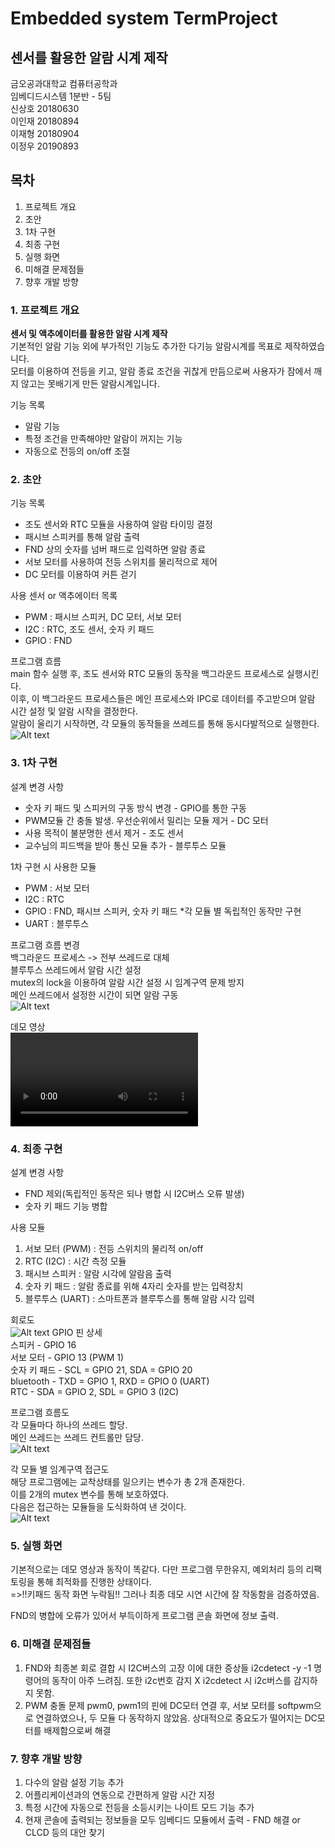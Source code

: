 # Embedded system TermProject
## 센서를 활용한 알람 시계 제작

금오공과대학교 컴퓨터공학과<br>
임베디드시스템 1분반 - 5팀<br>
신상호 20180630<br>
이인재 20180894<br>
이재형 20180904<br>
이정우 20190893<br>

## 목차
1. 프로젝트 개요
2. 초안
3. 1차 구현
4. 최종 구현
5. 실행 화면
6. 미해결 문제점들
7. 향후 개발 방향

### 1. 프로젝트 개요
**센서 및 액추에이터를 활용한 알람 시계 제작**<br>
기본적인 알람 기능 외에 부가적인 기능도 추가한 다기능 알람시계를 목표로 제작하였습니다.<br>
모터를 이용하여 전등을 키고, 알람 종료 조건을 귀찮게 만듬으로써 사용자가 잠에서 깨지 않고는 못배기게 만든 알람시계입니다.<br>

기능 목록
- 알람 기능
- 특정 조건을 만족해야만 알람이 꺼지는 기능
- 자동으로 전등의 on/off 조절

### 2. 초안
기능 목록
- 조도 센서와 RTC 모듈을 사용하여 알람 타이밍 결정
- 패시브 스피커를 통해 알람 출력
- FND 상의 숫자를 넘버 패드로 입력하면 알람 종료
- 서보 모터를 사용하여 전등 스위치를 물리적으로 제어
- DC 모터를 이용하여 커튼 걷기

사용 센서 or 액추에이터 목록
- PWM : 패시브 스피커, DC 모터, 서보 모터
- I2C : RTC, 조도 센서, 숫자 키 패드
- GPIO : FND

프로그램 흐름<br>
main 함수 실행 후, 조도 센서와 RTC 모듈의 동작을 백그라운드 프로세스로 실행시킨다.<br>
이후, 이 백그라운드 프로세스들은 메인 프로세스와 IPC로 데이터를 주고받으며 알람 시간 설정 및 알람 시작을 결정한다.<br>
알람이 울리기 시작하면, 각 모듈의 동작들을 쓰레드를 통해 동시다발적으로 실행한다.<br>
![Alt text](<image/Screenshot 2023-12-21 at 2.42.48 PM.png>)

### 3. 1차 구현
설계 변경 사항
- 숫자 키 패드 및 스피커의 구동 방식 변경 - GPIO를 통한 구동
- PWM모듈 간 충돌 발생. 우선순위에서 밀리는 모듈 제거 - DC 모터
- 사용 목적이 불분명한 센서 제거 - 조도 센서
- 교수님의 피드백을 받아 통신 모듈 추가 - 블루투스 모듈

1차 구현 시 사용한 모듈
- PWM : 서보 모터
- I2C : RTC
- GPIO : FND, 패시브 스피커, 숫자 키 패드
    *각 모듈 별 독립적인 동작만 구현
- UART : 블루투스

프로그램 흐름 변경<br>
백그라운드 프로세스 -> 전부 쓰레드로 대체<br>
블루투스 쓰레드에서 알람 시간 설정<br>
mutex의 lock을 이용하여 알람 시간 설정 시 임계구역 문제 방지<br>
메인 쓰레드에서 설정한 시간이 되면 알람 구동<br>
![Alt text](image/image.png)

데모 영상<br>
<video src="%E1%84%83%E1%85%A9%E1%86%BC%E1%84%8C%E1%85%A1%E1%86%A8%E1%84%8B%E1%85%A7%E1%86%BC%E1%84%89%E1%85%A1%E1%86%BC.MP4" controls title="Title"></video>

### 4. 최종 구현
설계 변경 사항
- FND 제외(독립적인 동작은 되나 병합 시 I2C버스 오류 발생)
- 숫자 키 패드 기능 병합

사용 모듈
1. 서보 모터 (PWM) : 전등 스위치의 물리적 on/off
2. RTC (I2C) : 시간 측정 모듈
3. 패시브 스피커 : 알람 시각에 알람음 출력
4. 숫자 키 패드 : 알람 종료를 위해 4자리 숫자를 받는 입력장치
5. 블루투스 (UART) : 스마트폰과 블루투스를 통해 알람 시각 입력

회로도<br>
![Alt text](image/image_4.png)
GPIO 핀 상세<br>
스피커 - GPIO 16<br>
서보 모터 - GPIO 13 (PWM 1)<br>
숫자 키 패드 - SCL = GPIO 21, SDA = GPIO 20<br>
bluetooth - TXD = GPIO 1, RXD = GPIO 0 (UART)<br>
RTC - SDA = GPIO 2, SDL = GPIO 3 (I2C)<br>

프로그램 흐름도<br>
각 모듈마다 하나의 쓰레드 할당. <br>
메인 쓰레드는 쓰레드 컨트롤만 담당.<br>
![Alt text](image/image_2.png)

각 모듈 별 임계구역 접근도<br>
해당 프로그램에는 교착상태를 일으키는 변수가 총 2개 존재한다.<br>
이를 2개의 mutex 변수를 통해 보호하였다.<br>
다음은 접근하는 모듈들을 도식화하여 낸 것이다.<br>
![Alt text](image/image_3.png)

### 5. 실행 화면
기본적으로는 데모 영상과 동작이 똑같다. 다만 프로그램 무한유지, 예외처리 등의 리팩토링을 통해 최적화를 진행한 상태이다.<br>
=>!!키패드 동작 화면 누락됨!! 그러나 최종 데모 시연 시간에 잘 작동함을 검증하였음.<br>

FND의 병합에 오류가 있어서 부득이하게 프로그램 콘솔 화면에 정보 출력.

### 6. 미해결 문제점들
1. FND와 최종본 회로 결합 시 I2C버스의 고장
    이에 대한 증상들
    i2cdetect -y -1 명령어의 동작이 아주 느려짐. 또한 i2c번호 감지 X
    i2cdetect 시 i2c버스를 감지하지 못함.
2. PWM 충돌 문제
    pwm0, pwm1의 핀에 DC모터 연결 후, 서보 모터를 softpwm으로 연결하였으나, 두 모듈 다 동작하지 않았음. 상대적으로 중요도가 떨어지는 DC모터를 배제함으로써 해결

### 7. 향후 개발 방향
1. 다수의 알람 설정 기능 추가
2. 어플리케이션과의 연동으로 간편하게 알람 시간 지정
3. 특정 시간에 자동으로 전등을 소등시키는 나이트 모드 기능 추가
4. 현재 콘솔에 출력되는 정보들을 모두 임베디드 모듈에서 출력 - FND 해결 or CLCD 등의 대안 찾기
